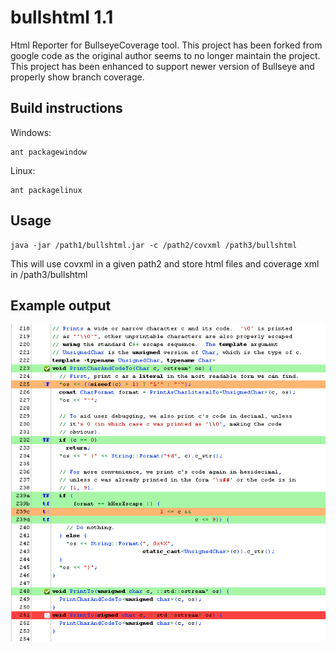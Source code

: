 # bullshtml 1.1
Html Reporter for BullseyeCoverage tool. 
This project has been forked from google code as the original author seems to no longer maintain the project.
This project has been enhanced to support newer version of Bullseye and properly show branch coverage.

## Build instructions

Windows:

    ant packagewindow
Linux:

    ant packagelinux

## Usage

    java -jar /path1/bullshtml.jar -c /path2/covxml /path3/bullshtml 

This will use covxml in a given path2 and store html files and coverage xml in /path3/bullshtml

## Example output

<img src="bullshtml_output.png" />
